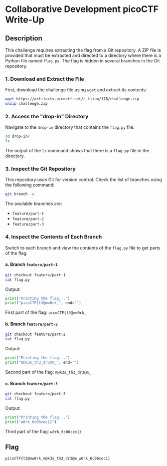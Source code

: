 # Collaborative Development picoCTF Write-Up

## Description
This challenge requires extracting the flag from a Git repository. A ZIP file is provided that must be extracted and directed to a directory where there is a Python file named `flag.py`. The flag is hidden in several branches in the Git repository.

### 1. Download and Extract the File
First, download the challenge file using `wget` and extract its contents:
```bash
wget https://artifacts.picoctf.net/c_titan/178/challenge.zip
unzip challenge.zip
```

### 2. Access the "drop-in" Directory
Navigate to the `drop-in` directory that contains the `flag.py` file:
```bash
cd drop-in/
ls
```
The output of the `ls` command shows that there is a `flag.py` file in the directory.

### 3. Inspect the Git Repository
This repository uses Git for version control. Check the list of branches using the following command:
```bash
git branch -a
```
The available branches are:
- `feature/part-1`
- `feature/part-2`
- `feature/part-3`

### 4. Inspect the Contents of Each Branch
Switch to each branch and view the contents of the `flag.py` file to get parts of the flag.

#### a. Branch `feature/part-1`
```bash
git checkout feature/part-1
cat flag.py
```
Output:
```python
print("Printing the flag...")
print("picoCTF{t3@mw0rk_", end='')
```
First part of the flag: `picoCTF{t3@mw0rk_`

#### b. Branch `feature/part-2`
```bash
git checkout feature/part-2
cat flag.py
```
Output:
```python
print("Printing the flag...")
print("m@k3s_th3_dr3@m_", end='')
```
Second part of the flag: `m@k3s_th3_dr3@m_`

#### c. Branch `feature/part-3`
```bash
git checkout feature/part-3
cat flag.py
```
Output:
```python
print("Printing the flag...")
print("w0rk_6c06cec1}")
```
Third part of the flag: `w0rk_6c06cec1}`

## Flag 
```
picoCTF{t3@mw0rk_m@k3s_th3_dr3@m_w0rk_6c06cec1}
```